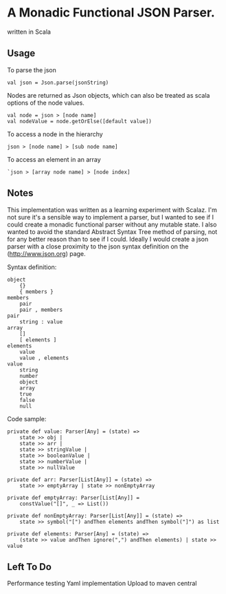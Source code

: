 A Monadic Functional JSON Parser.  
==
written in Scala

Usage
--

To parse the json

~~~~
val json = Json.parse(jsonString)
~~~~

Nodes are returned as Json objects, which can also be treated as scala options of the node values.

~~~~
val node = json > [node name]
val nodeValue = node.getOrElse([default value])
~~~~

To access a node in the hierarchy

~~~~
json > [node name] > [sub node name]
~~~~

To access an element in an array

~~~~
`json > [array node name] > [node index]
~~~~


Notes
--

This implementation was written as a learning experiment with Scalaz. I'm not sure it's a sensible way to implement a parser, but I wanted to see if I could create a monadic functional parser without any mutable state. I also wanted to avoid the standard Abstract Syntax Tree method of parsing, not for any better reason than to see if I could. Ideally I would create a json parser with a close proximity to the json syntax definition on the (http://www.json.org) page.

Syntax definition:

~~~~
object
    {}
    { members }
members
    pair
    pair , members
pair
    string : value
array
    []
    [ elements ]
elements
    value 
    value , elements
value
    string
    number
    object
    array
    true
    false
    null
~~~~

Code sample:

~~~~
private def value: Parser[Any] = (state) =>
    state >> obj |
    state >> arr |
    state >> stringValue |
    state >> booleanValue |
    state >> numberValue |
    state >> nullValue

private def arr: Parser[List[Any]] = (state) =>
    state >> emptyArray | state >> nonEmptyArray

private def emptyArray: Parser[List[Any]] =
    constValue("[]", _ => List())

private def nonEmptyArray: Parser[List[Any]] = (state) =>
    state >> symbol("[") andThen elements andThen symbol("]") as list

private def elements: Parser[Any] = (state) =>
    (state >> value andThen ignore(",") andThen elements) | state >> value
~~~~

Left To Do
--

Performance testing
Yaml implementation
Upload to maven central



